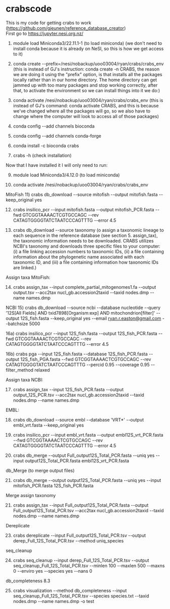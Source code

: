 # crabscode  
This is my code for getting crabs to work (https://github.com/gjeunen/reference_database_creator)  
First go to https://jupyter.nesi.org.nz/
1) module load Miniconda3/22.11.1-1 (to load miniconda) 
(we don't need to install conda because it is already on NeSI, so this is how we get access to it)  

2) conda create --prefix=/nesi/nobackup/uoo03004/ryan/crabs/crabs_env  
(this is instead of GJ's instruction: conda create -n CRABS, the reason we are doing it using the "prefix" option, is that installs all the packages locally rather than in our home directory. The home directory can get jammed up with too many packages and stop working correctly, after that, to activate the environment so we can install things into it we do:)

3) conda activate /nesi/nobackup/uoo03004/ryan/crabs/crabs_env
(this is instead of GJ's command: conda activate CRABS, and this is because we've changed where all the packages will go, so we also have to change where the computer will look to access all of those packages)

4) conda config --add channels bioconda  
5) conda config --add channels conda-forge  
6) conda install -c bioconda crabs  
7) crabs -h (check installation)  

Now that I have installed it I will only need to run:  

9) module load Miniconda3/4.12.0 (to load miniconda)  

10) conda activate /nesi/nobackup/uoo03004/ryan/crabs/crabs_env  

MitoFish
11) crabs db_download --source mitofish --output mitofish.fasta --keep_original yes

12) crabs insilico_pcr --input mitofish.fasta --output mitofish_PCR.fasta --fwd GTCGGTAAAACTCGTGCCAGC --rev CATAGTGGGGTATCTAATCCCAGTTTG --error 4.5

13) crabs db_download --source taxonomy (o assign a taxonomic lineage to each sequence in the reference database (see section 5. assign_tax), the taxonomic information needs to be downloaded. CRABS utilizes NCBI's taxonomy and downloads three specific files to your computer: (i) a file linking accession numbers to taxonomic IDs, (ii) a file containing information about the phylogenetic name associated with each taxonomic ID, and (iii) a file containing information how taxonomic IDs are linked.)

Assign taxa MitoFish:

14) crabs assign_tax --input complete_partial_mitogenomes1.fa --output output.tsv --acc2tax nucl_gb.accession2taxid --taxid nodes.dmp --name names.dmp

NCBI
15) crabs db_download --source ncbi --database nucleotide --query '12S[All Fields] AND txid7898[Organism:exp] AND mitochondrion[filter]' --output 12S_fish.fasta --keep_original yes --email ryan.r.easton@gmail.com --batchsize 5000

16a) crabs insilico_pcr --input 12S_fish.fasta --output 12S_fish_PCR.fasta --fwd GTCGGTAAAACTCGTGCCAGC --rev CATAGTGGGGTATCTAATCCCAGTTTG --error 4.5

16b) crabs pga --input 12S_fish.fasta --database 12S_fish_PCR.fasta --output 12S_fish_PGA.fasta --fwd GTCGGTAAAACTCGTGCCAGC --rev CATAGTGGGGTATCTAATCCCAGTTTG --percid 0.95 --coverage 0.95 --filter_method relaxed

Assign taxa NCBI:

17) crabs assign_tax --input 12S_fish_PCR.fasta --output output_12S_PCR.tsv --acc2tax nucl_gb.accession2taxid --taxid nodes.dmp --name names.dmp

EMBL:

18) crabs db_download --source embl --database 'VRT*' --output embl_vrt.fasta --keep_original yes

19) crabs insilico_pcr --input embl_vrt.fasta --output embl12S_vrt_PCR.fasta --fwd GTCGGTAAAACTCGTGCCAGC --rev CATAGTGGGGTATCTAATCCCAGTTTG --error 4.5

20) crabs db_merge --output Full_output12S_Total_PCR.fasta --uniq yes --input output12S_Total_PCR.fasta embl12S_vrt_PCR.fasta  

db_Merge (to merge output files)

21) crabs db_merge --output output12S_Total_PCR.fasta --uniq yes --input mitofish_PCR.fasta 12S_fish_PCR.fasta 

Merge assign taxonomy

21) crabs assign_tax --input Full_output12S_Total_PCR.fasta --output Full_output12S_Total_PCR.tsv --acc2tax nucl_gb.accession2taxid --taxid nodes.dmp --name names.dmp 

Dereplicate

23) crabs dereplicate --input Full_output12S_Total_PCR.tsv --output derep_Full_12S_Total_PCR.tsv --method uniq_species

seq_cleanup

24) crabs seq_cleanup --input derep_Full_12S_Total_PCR.tsv --output seq_cleanup_Full_12S_Total_PCR.tsv --minlen 100 --maxlen 500 --maxns 0 --enviro yes --species yes --nans 0

db_completeness
8.3

25) crabs visualization --method db_completeness --input seq_cleanup_Full_12S_Total_PCR.tsv --species species.txt --taxid nodes.dmp --name names.dmp -o test
